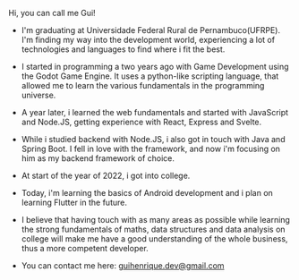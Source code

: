 Hi, you can call me Gui!

 - I'm graduating at Universidade Federal Rural de Pernambuco(UFRPE). I'm finding my way into the development world, experiencing a lot of technologies and languages to find where i fit the best.
 
 - I started in programming a two years ago with Game Development using the Godot Game Engine. It uses a python-like scripting language, that allowed me to learn the various fundamentals in the programming universe.

 - A year later, i learned the web fundamentals and started with JavaScript and Node.JS, getting experience with React, Express and Svelte.

 - While i studied backend with Node.JS, i also got in touch with Java and Spring Boot. I fell in love with the framework, and now i'm focusing on him as my backend framework of choice.

 - At start of the year of 2022, i got into college.
 
 - Today, i'm learning the basics of Android development and i plan on learning Flutter in the future. 
 
 - I believe that having touch with as many areas as possible while learning the strong fundamentals of maths, data structures and data analysis on college will make me have a good understanding of the whole business, thus a more competent developer.
 
 - You can contact me here: guihenrique.dev@gmail.com
